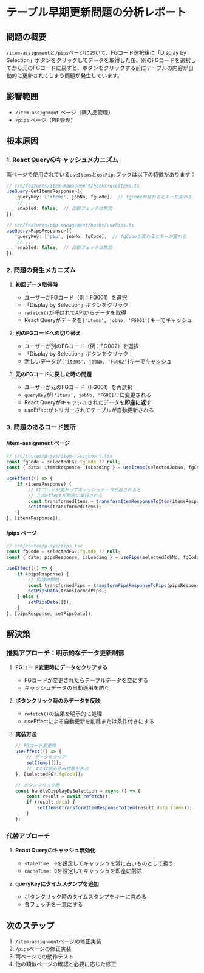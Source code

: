# テーブル早期更新問題の分析レポート

## 問題の概要

`/item-assignment`と`/pips`ページにおいて、FGコード選択後に「Display by Selection」ボタンをクリックしてデータを取得した後、別のFGコードを選択してから元のFGコードに戻すと、ボタンをクリックする前にテーブルの内容が自動的に更新されてしまう問題が発生しています。

## 影響範囲

- `/item-assignment` ページ（購入品管理）
- `/pips` ページ（PIP管理）

## 根本原因

### 1. React Queryのキャッシュメカニズム

両ページで使用されている`useItems`と`usePips`フックは以下の特徴があります：

```typescript
// src/features/item-management/hooks/useItems.ts
useQuery<GetItemsResponse>({
    queryKey: ['items', jobNo, fgCode],  // fgCodeが変わるとキーが変わる
    // ...
    enabled: false,  // 自動フェッチは無効
})

// src/features/pip-management/hooks/usePips.ts
useQuery<PipsResponse>({
    queryKey: ['pip', jobNo, fgCode],  // fgCodeが変わるとキーが変わる
    // ...
    enabled: false,  // 自動フェッチは無効
})
```

### 2. 問題の発生メカニズム

1. **初回データ取得時**
   - ユーザーがFGコード（例：FG001）を選択
   - 「Display by Selection」ボタンをクリック
   - `refetch()`が呼ばれてAPIからデータを取得
   - React Queryがデータを`['items', jobNo, 'FG001']`キーでキャッシュ

2. **別のFGコードへの切り替え**
   - ユーザーが別のFGコード（例：FG002）を選択
   - 「Display by Selection」ボタンをクリック
   - 新しいデータが`['items', jobNo, 'FG002']`キーでキャッシュ

3. **元のFGコードに戻した時の問題**
   - ユーザーが元のFGコード（FG001）を再選択
   - `queryKey`が`['items', jobNo, 'FG001']`に変更される
   - React Queryがキャッシュされたデータを**即座に返す**
   - useEffectがトリガーされてテーブルが自動更新される

### 3. 問題のあるコード箇所

#### /item-assignment ページ
```typescript
// src/routes/p-sys/item-assignment.tsx
const fgCode = selectedFG?.fgCode ?? null;
const { data: itemsResponse, isLoading } = useItems(selectedJobNo, fgCode);

useEffect(() => {
    if (itemsResponse) {
        // FGコードが変わってキャッシュデータが返されると
        // このeffectが即座に実行される
        const transformedItems = transformItemResponseToItem(itemsResponse.items);
        setItems(transformedItems);
    }
}, [itemsResponse]);
```

#### /pips ページ
```typescript
// src/routes/p-sys/pips.tsx
const fgCode = selectedFG?.fgCode ?? null;
const { data: pipsResponse, isLoading } = usePips(selectedJobNo, fgCode);

useEffect(() => {
    if (pipsResponse) {
        // 同様の問題
        const transformedPips = transformPipsResponseToPips(pipsResponse.pipsList);
        setPipsData(transformedPips);
    } else {
        setPipsData([]);
    }
}, [pipsResponse, setPipsData]);
```

## 解決策

### 推奨アプローチ：明示的なデータ更新制御

1. **FGコード変更時にデータをクリアする**
   - FGコードが変更されたらテーブルデータを空にする
   - キャッシュデータの自動適用を防ぐ

2. **ボタンクリック時のみデータを反映**
   - `refetch()`の結果を明示的に処理
   - useEffectによる自動更新を削除または条件付きにする

3. **実装方法**
   ```typescript
   // FGコード変更時
   useEffect(() => {
       // データをクリア
       setItems([]);
       // または読み込み状態を表示
   }, [selectedFG?.fgCode]);

   // ボタンクリック時
   const handleDisplayBySelection = async () => {
       const result = await refetch();
       if (result.data) {
           setItems(transformItemResponseToItem(result.data.items));
       }
   };
   ```

### 代替アプローチ

1. **React Queryのキャッシュ無効化**
   - `staleTime: 0`を設定してキャッシュを常に古いものとして扱う
   - `cacheTime: 0`を設定してキャッシュを即座に削除

2. **queryKeyにタイムスタンプを追加**
   - ボタンクリック時のタイムスタンプをキーに含める
   - 各フェッチを一意にする

## 次のステップ

1. `/item-assignment`ページの修正実装
2. `/pips`ページの修正実装
3. 両ページでの動作テスト
4. 他の類似ページの確認と必要に応じた修正